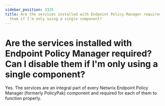 ```yaml
---
sidebar_position: 3325
title: Are the services installed with Endpoint Policy Manager required? Can I disable
  them if I'm only using a single component?
---
```


# Are the services installed with Endpoint Policy Manager required? Can I disable them if I'm only using a single component?

Yes. The services are an integral part of every Netwrix Endpoint Policy Manager (formerly PolicyPak) component and required for each of them to function properly.